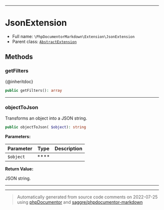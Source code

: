 ***

# JsonExtension





* Full name: `\PhpDocumentorMarkdown\Extension\JsonExtension`
* Parent class: [`AbstractExtension`](../../Twig/Extension/AbstractExtension.md)




## Methods


### getFilters

{@inheritdoc}

```php
public getFilters(): array
```











***

### objectToJson

Transforms an object into a JSON string.

```php
public objectToJson( $object): string
```








**Parameters:**

| Parameter | Type | Description |
|-----------|------|-------------|
| `$object` | **** |  |


**Return Value:**

JSON string.



***


***
> Automatically generated from source code comments on 2022-07-25 using [phpDocumentor](http://www.phpdoc.org/) and [saggre/phpdocumentor-markdown](https://github.com/Saggre/phpDocumentor-markdown)
